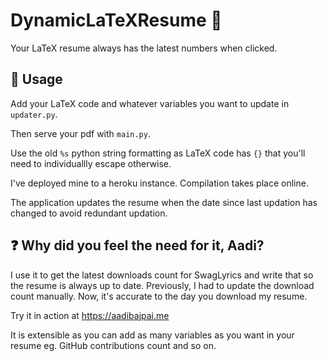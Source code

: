 # DynamicLaTeXResume :crystal_ball:

Your LaTeX resume always has the latest numbers when clicked.

## 📜 Usage

Add your LaTeX code and whatever variables you want to update in `updater.py`.

Then serve your pdf with `main.py`. 

Use the old `%s` python string formatting as LaTeX code has `{}` that you'll need to individuallly escape otherwise.

I've deployed mine to a heroku instance. Compilation takes place online.

The application updates the resume when the date since last updation has changed to avoid redundant updation.

## :question: Why did you feel the need for it, Aadi?

I use it to get the latest downloads count for SwagLyrics and write that so the resume is always up to date. Previously, I had to update the download count manually. Now, it's accurate to the day you download my resume.

Try it in action at https://aadibajpai.me

It is extensible as you can add as many variables as you want in your resume eg. GitHub contributions count and so on.

